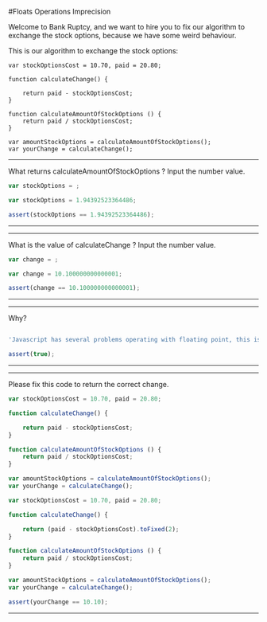 #Floats Operations Imprecision

Welcome to Bank Ruptcy, and we want to hire you to fix our algorithm to exchange the stock options, because we have some weird behaviour.

This is our algorithm to exchange the stock options:

```
var stockOptionsCost = 10.70, paid = 20.80;

function calculateChange() {

    return paid - stockOptionsCost;
}

function calculateAmountOfStockOptions () {
    return paid / stockOptionsCost;
}

var amountStockOptions = calculateAmountOfStockOptions();
var yourChange = calculateChange();
```

---

What returns calculateAmountOfStockOptions ? Input the number value.

```js
var stockOptions = ;
```

```js
var stockOptions = 1.94392523364486;
```

```js
assert(stockOptions == 1.94392523364486);
```

---

---

What is the value of calculateChange ? Input the number value.

```js
var change = ;
```

```js
var change = 10.100000000000001;
```

```js
assert(change == 10.100000000000001);
```

---

---

Why?

```js

```

```js
'Javascript has several problems operating with floating point, this is one of the causes that it should not be to operate with floats.'
```

```js
assert(true);
```

---

---

Please fix this code to return the correct change.

```js
var stockOptionsCost = 10.70, paid = 20.80;

function calculateChange() {

    return paid - stockOptionsCost;
}

function calculateAmountOfStockOptions () {
    return paid / stockOptionsCost;
}

var amountStockOptions = calculateAmountOfStockOptions();
var yourChange = calculateChange();
```

```js
var stockOptionsCost = 10.70, paid = 20.80;

function calculateChange() {

    return (paid - stockOptionsCost).toFixed(2);
}

function calculateAmountOfStockOptions () {
    return paid / stockOptionsCost;
}

var amountStockOptions = calculateAmountOfStockOptions();
var yourChange = calculateChange();
```

```js
assert(yourChange == 10.10);
```

---